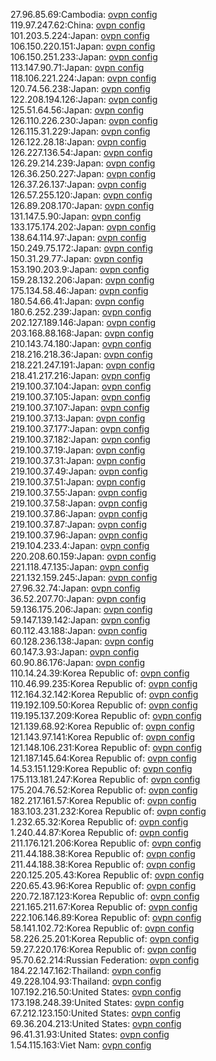 27.96.85.69:Cambodia: [ovpn config](vpn/27_96_85_69.ovpn)  
119.97.247.62:China: [ovpn config](vpn/119_97_247_62.ovpn)  
101.203.5.224:Japan: [ovpn config](vpn/101_203_5_224.ovpn)  
106.150.220.151:Japan: [ovpn config](vpn/106_150_220_151.ovpn)  
106.150.251.233:Japan: [ovpn config](vpn/106_150_251_233.ovpn)  
113.147.90.71:Japan: [ovpn config](vpn/113_147_90_71.ovpn)  
118.106.221.224:Japan: [ovpn config](vpn/118_106_221_224.ovpn)  
120.74.56.238:Japan: [ovpn config](vpn/120_74_56_238.ovpn)  
122.208.194.126:Japan: [ovpn config](vpn/122_208_194_126.ovpn)  
125.51.64.56:Japan: [ovpn config](vpn/125_51_64_56.ovpn)  
126.110.226.230:Japan: [ovpn config](vpn/126_110_226_230.ovpn)  
126.115.31.229:Japan: [ovpn config](vpn/126_115_31_229.ovpn)  
126.122.28.18:Japan: [ovpn config](vpn/126_122_28_18.ovpn)  
126.227.136.54:Japan: [ovpn config](vpn/126_227_136_54.ovpn)  
126.29.214.239:Japan: [ovpn config](vpn/126_29_214_239.ovpn)  
126.36.250.227:Japan: [ovpn config](vpn/126_36_250_227.ovpn)  
126.37.26.137:Japan: [ovpn config](vpn/126_37_26_137.ovpn)  
126.57.255.120:Japan: [ovpn config](vpn/126_57_255_120.ovpn)  
126.89.208.170:Japan: [ovpn config](vpn/126_89_208_170.ovpn)  
131.147.5.90:Japan: [ovpn config](vpn/131_147_5_90.ovpn)  
133.175.174.202:Japan: [ovpn config](vpn/133_175_174_202.ovpn)  
138.64.114.97:Japan: [ovpn config](vpn/138_64_114_97.ovpn)  
150.249.75.172:Japan: [ovpn config](vpn/150_249_75_172.ovpn)  
150.31.29.77:Japan: [ovpn config](vpn/150_31_29_77.ovpn)  
153.190.203.9:Japan: [ovpn config](vpn/153_190_203_9.ovpn)  
159.28.132.206:Japan: [ovpn config](vpn/159_28_132_206.ovpn)  
175.134.58.46:Japan: [ovpn config](vpn/175_134_58_46.ovpn)  
180.54.66.41:Japan: [ovpn config](vpn/180_54_66_41.ovpn)  
180.6.252.239:Japan: [ovpn config](vpn/180_6_252_239.ovpn)  
202.127.189.146:Japan: [ovpn config](vpn/202_127_189_146.ovpn)  
203.168.88.168:Japan: [ovpn config](vpn/203_168_88_168.ovpn)  
210.143.74.180:Japan: [ovpn config](vpn/210_143_74_180.ovpn)  
218.216.218.36:Japan: [ovpn config](vpn/218_216_218_36.ovpn)  
218.221.247.191:Japan: [ovpn config](vpn/218_221_247_191.ovpn)  
218.41.217.216:Japan: [ovpn config](vpn/218_41_217_216.ovpn)  
219.100.37.104:Japan: [ovpn config](vpn/219_100_37_104.ovpn)  
219.100.37.105:Japan: [ovpn config](vpn/219_100_37_105.ovpn)  
219.100.37.107:Japan: [ovpn config](vpn/219_100_37_107.ovpn)  
219.100.37.13:Japan: [ovpn config](vpn/219_100_37_13.ovpn)  
219.100.37.177:Japan: [ovpn config](vpn/219_100_37_177.ovpn)  
219.100.37.182:Japan: [ovpn config](vpn/219_100_37_182.ovpn)  
219.100.37.19:Japan: [ovpn config](vpn/219_100_37_19.ovpn)  
219.100.37.31:Japan: [ovpn config](vpn/219_100_37_31.ovpn)  
219.100.37.49:Japan: [ovpn config](vpn/219_100_37_49.ovpn)  
219.100.37.51:Japan: [ovpn config](vpn/219_100_37_51.ovpn)  
219.100.37.55:Japan: [ovpn config](vpn/219_100_37_55.ovpn)  
219.100.37.58:Japan: [ovpn config](vpn/219_100_37_58.ovpn)  
219.100.37.86:Japan: [ovpn config](vpn/219_100_37_86.ovpn)  
219.100.37.87:Japan: [ovpn config](vpn/219_100_37_87.ovpn)  
219.100.37.96:Japan: [ovpn config](vpn/219_100_37_96.ovpn)  
219.104.233.4:Japan: [ovpn config](vpn/219_104_233_4.ovpn)  
220.208.60.159:Japan: [ovpn config](vpn/220_208_60_159.ovpn)  
221.118.47.135:Japan: [ovpn config](vpn/221_118_47_135.ovpn)  
221.132.159.245:Japan: [ovpn config](vpn/221_132_159_245.ovpn)  
27.96.32.74:Japan: [ovpn config](vpn/27_96_32_74.ovpn)  
36.52.207.70:Japan: [ovpn config](vpn/36_52_207_70.ovpn)  
59.136.175.206:Japan: [ovpn config](vpn/59_136_175_206.ovpn)  
59.147.139.142:Japan: [ovpn config](vpn/59_147_139_142.ovpn)  
60.112.43.188:Japan: [ovpn config](vpn/60_112_43_188.ovpn)  
60.128.236.138:Japan: [ovpn config](vpn/60_128_236_138.ovpn)  
60.147.3.93:Japan: [ovpn config](vpn/60_147_3_93.ovpn)  
60.90.86.176:Japan: [ovpn config](vpn/60_90_86_176.ovpn)  
110.14.24.39:Korea Republic of: [ovpn config](vpn/110_14_24_39.ovpn)  
110.46.99.235:Korea Republic of: [ovpn config](vpn/110_46_99_235.ovpn)  
112.164.32.142:Korea Republic of: [ovpn config](vpn/112_164_32_142.ovpn)  
119.192.109.50:Korea Republic of: [ovpn config](vpn/119_192_109_50.ovpn)  
119.195.137.209:Korea Republic of: [ovpn config](vpn/119_195_137_209.ovpn)  
121.139.68.92:Korea Republic of: [ovpn config](vpn/121_139_68_92.ovpn)  
121.143.97.141:Korea Republic of: [ovpn config](vpn/121_143_97_141.ovpn)  
121.148.106.231:Korea Republic of: [ovpn config](vpn/121_148_106_231.ovpn)  
121.187.145.64:Korea Republic of: [ovpn config](vpn/121_187_145_64.ovpn)  
14.53.151.129:Korea Republic of: [ovpn config](vpn/14_53_151_129.ovpn)  
175.113.181.247:Korea Republic of: [ovpn config](vpn/175_113_181_247.ovpn)  
175.204.76.52:Korea Republic of: [ovpn config](vpn/175_204_76_52.ovpn)  
182.217.161.57:Korea Republic of: [ovpn config](vpn/182_217_161_57.ovpn)  
183.103.231.232:Korea Republic of: [ovpn config](vpn/183_103_231_232.ovpn)  
1.232.65.32:Korea Republic of: [ovpn config](vpn/1_232_65_32.ovpn)  
1.240.44.87:Korea Republic of: [ovpn config](vpn/1_240_44_87.ovpn)  
211.176.121.206:Korea Republic of: [ovpn config](vpn/211_176_121_206.ovpn)  
211.44.188.38:Korea Republic of: [ovpn config](vpn/211_44_188_38.ovpn)  
211.44.188.38:Korea Republic of: [ovpn config](vpn/211_44_188_38.ovpn)  
220.125.205.43:Korea Republic of: [ovpn config](vpn/220_125_205_43.ovpn)  
220.65.43.96:Korea Republic of: [ovpn config](vpn/220_65_43_96.ovpn)  
220.72.187.123:Korea Republic of: [ovpn config](vpn/220_72_187_123.ovpn)  
221.165.211.67:Korea Republic of: [ovpn config](vpn/221_165_211_67.ovpn)  
222.106.146.89:Korea Republic of: [ovpn config](vpn/222_106_146_89.ovpn)  
58.141.102.72:Korea Republic of: [ovpn config](vpn/58_141_102_72.ovpn)  
58.226.25.201:Korea Republic of: [ovpn config](vpn/58_226_25_201.ovpn)  
59.27.220.176:Korea Republic of: [ovpn config](vpn/59_27_220_176.ovpn)  
95.70.62.214:Russian Federation: [ovpn config](vpn/95_70_62_214.ovpn)  
184.22.147.162:Thailand: [ovpn config](vpn/184_22_147_162.ovpn)  
49.228.104.93:Thailand: [ovpn config](vpn/49_228_104_93.ovpn)  
107.192.216.50:United States: [ovpn config](vpn/107_192_216_50.ovpn)  
173.198.248.39:United States: [ovpn config](vpn/173_198_248_39.ovpn)  
67.212.123.150:United States: [ovpn config](vpn/67_212_123_150.ovpn)  
69.36.204.213:United States: [ovpn config](vpn/69_36_204_213.ovpn)  
96.41.31.93:United States: [ovpn config](vpn/96_41_31_93.ovpn)  
1.54.115.163:Viet Nam: [ovpn config](vpn/1_54_115_163.ovpn)  
